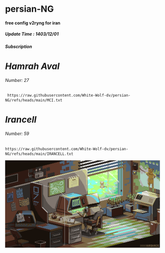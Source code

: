 # persian-NG

#### free config v2ryng for iran


<h5>Update Time : 1403/12/01</h5>

##### Subscription

  # *****Hamrah Aval*****

<h6>Number: 27</h6>

     https://raw.githubusercontent.com/White-Wolf-dv/persian-NG/refs/heads/main/MCI.txt

# *****Irancell*****

<h6>Number: 59 </h6>

    https://raw.githubusercontent.com/White-Wolf-dv/persian-NG/refs/heads/main/IRANCELL.txt

<p align="center">
<img  src="https://github.com/White-Wolf-dv/White-Wolf-dv/blob/main/14.gif">
</p>

